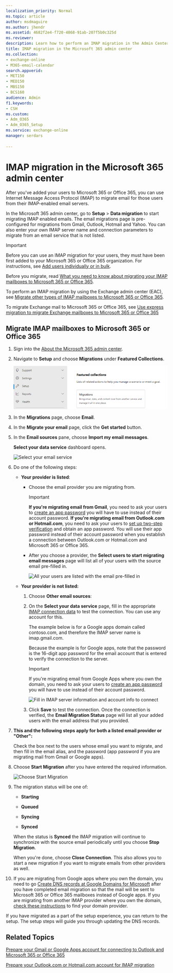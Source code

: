 ```yaml
---
localization_priority: Normal
ms.topic: article
author: msdmaguire
ms.author: jhendr
ms.assetid: 4682f2e4-f720-4868-91ab-207f5b0c325d
ms.reviewer: 
description: Learn how to perform an IMAP migration in the Admin Center preview.
title: IMAP migration in the Microsoft 365 admin center
ms.collection: 
- exchange-online
- M365-email-calendar
search.appverid:
- MET150
- MED150
- MBS150
- BCS160
audience: Admin
f1.keywords:
- CSH
ms.custom:
- Adm_O365
- Adm_O365_Setup
ms.service: exchange-online
manager: serdars

---
```


# IMAP migration in the Microsoft 365 admin center

After you've added your users to Microsoft 365 or Office 365, you can use Internet Message Access Protocol (IMAP) to migrate email for those users from their IMAP-enabled email servers.

In the Microsoft 365 admin center, go to **Setup** \> **Data migration** to start migrating IMAP enabled emails. The email migrations page is pre-configured for migrations from Gmail, Outlook, Hotmail and Yahoo. You can also enter your own IMAP server name and connection parameters to migrate from an email service that is not listed.

> [!IMPORTANT]
> Before you can use an IMAP migration for your users, they must have been first added to your Microsoft 365 or Office 365 organization. For instructions, see [Add users individually or in bulk](/microsoft-365/admin/add-users/add-users).

Before you migrate, read [What you need to know about migrating your IMAP mailboxes to Microsoft 365 or Office 365](migrating-imap-mailboxes.md).

To perform an IMAP migration by using the Exchange admin center (EAC), see [Migrate other types of IMAP mailboxes to Microsoft 365 or Office 365](migrate-other-types-of-imap-mailboxes.md).

To migrate Exchange mail to Microsoft 365 or Office 365, see [Use express migration to migrate Exchange mailboxes to Microsoft 365 or Office 365](../use-minimal-hybrid-to-quickly-migrate.md)

## Migrate IMAP mailboxes to Microsoft 365 or Office 365

1. Sign into the [About the Microsoft 365 admin center](/microsoft-365/admin/admin-overview/about-the-admin-center).

2. Navigate to **Setup** and choose **Migrations** under **Featured Collections**.

    ![Data migration dashboard](../../media/setup-migrations.png)

3. In the **Migrations** page, choose **Email**.
4. In the **Migrate your email** page, click the **Get started** button.
5. In the **Email sources** pane, choose **Import my email messages**.

    **Select your data service** dashboard opens.

    ![Select your email service](../media/f0c92829-d849-4a26-9d38-1fce1bde616e.png)

6. Do one of the following steps:

   - **Your provider is listed**:

     - Choose the email provider you are migrating from.

       > [!IMPORTANT]
       > **If you're migrating email from Gmail**, you need to ask your users to [create an app password](prepare-gmail-or-g-suite-accounts.md) you will have to use instead of their account password. **If you're migrating email from Outlook.com or Hotmail.com**, you need to ask your users to [set up two-step verification](migrating-your-outlook-com-account.md) and obtain an app password. You will use their app password instead of their account password when you establish a connection between Outlook.com or Hotmail.com and Microsoft 365 or Office 365.

     - After you choose a provider, the **Select users to start migrating email messages** page will list all of your users with the source email pre-filled in.

       ![All your users are listed with the email pre-filled in](../media/bbe69914-25da-4e26-880e-e0257f0ccba2.png)

   - **Your provider is not listed:**

     1. Choose **Other email sources**:

     2. On the **Select your data service** page, fill in the appropriate [IMAP connection data](setting-up-your-imap-server-connection.md) to test the connection. You can use any account for this.

        The example below is for a Google apps domain called contoso.com, and therefore the IMAP server name is imap.gmail.com.

        Because the example is for Google apps, note that the password is the 16-digit app password for the email account that is entered to verify the connection to the server.

        > [!IMPORTANT]
        > If you're migrating email from Google Apps where you own the domain, you need to ask your users to [create an app password](prepare-gmail-or-g-suite-accounts.md) you will have to use instead of their account password.

        ![Fill in IMAP server information and account info to connect](../media/313a395b-0767-4433-be28-7db3caa7e4d5.png)

     3. Click **Save** to test the connection. Once the connection is verified, the **Email Migration Status** page will list all your added users with the email address that you provided.

7. **This and the following steps apply for both a listed email provider or "Other":**

    Check the box next to the users whose email you want to migrate, and then fill in the email alias, and the password (app password if you are migrating mail from Gmail or Google apps).

8. Choose **Start Migration** after you have entered the required information.

    ![Choose Start Migration](../media/c820e755-42b4-4a78-9c09-6f2135d7d7da.png)

9. The migration status will be one of:

   - **Starting**

   - **Queued**

   - **Syncing**

   - **Synced**

    When the status is **Synced** the IMAP migration will continue to synchronize with the source email periodically until you choose **Stop Migration**.

    When you're done, choose **Close Connection**. This also allows you to start a new migration if you want to migrate emails from other providers as well.

10. If you are migrating from Google apps where you own the domain, you need to go [Create DNS records at Google Domains for Microsoft](/microsoft-365/admin/dns/create-dns-records-at-google-domains) after you have completed email migration so that the mail will be sent to Microsoft 365 or Office 365 mailboxes instead of Google apps. If you are migrating from another IMAP provider where you own the domain, [check these instructions](/microsoft-365/admin/get-help-with-domains/create-dns-records-at-any-dns-hosting-provider) to find your domain provider.

   If you have migrated as a part of the setup experience, you can return to the setup. The setup steps will guide you through updating the DNS records.

## Related Topics

[Prepare your Gmail or Google Apps account for connecting to Outlook and Microsoft 365 or Office 365](prepare-gmail-or-g-suite-accounts.md)

[Prepare your Outlook.com or Hotmail.com account for IMAP migration](migrating-your-outlook-com-account.md)
